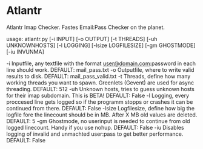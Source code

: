 # Atlantr
Atlantr Imap Checker.
Fastes Email:Pass Checker on the planet.

usage: atlantr.py [-i INPUT] [-o OUTPUT] [-t THREADS] [-uh UNKNOWNHOSTS]
                  [-l LOGGING] [-lsize LOGFILESIZE] [-gm GHOSTMODE]
                  [-iu INVUNMA]
                  
-i Inputfile, any textfile with the format user@domain.com:password in each line should work. DEFAULT: mail_pass.txt
-o Outputfile, where to write valid results to disk. DEFAULT: mail_pass_valid.txt
-t Threads, define how many working threads you want to spawn. Greenlets (Gevent) are used for async threading. DEFAULT: 512
-uh Unknown hosts, tries to guess unknown hosts for their imap subdomain. This is BETA! DEFAULT: False
-l Logging, every proccesed line gets logged so if the programm stopps or crashes it can be continued from there. DEFAULT: False
-lsize Logfilesize, define how big the logfile fore the linecount should be in MB. After X MB old values are deleted. DEFAULT: 5
-gm Ghostmode, no userinput is needed to continue from old logged linecount. Handy if you use nohup. DEFAULT: False
-iu Disables logging of invalid and unmachted user:pass to get better performance. DEFAULT: False

